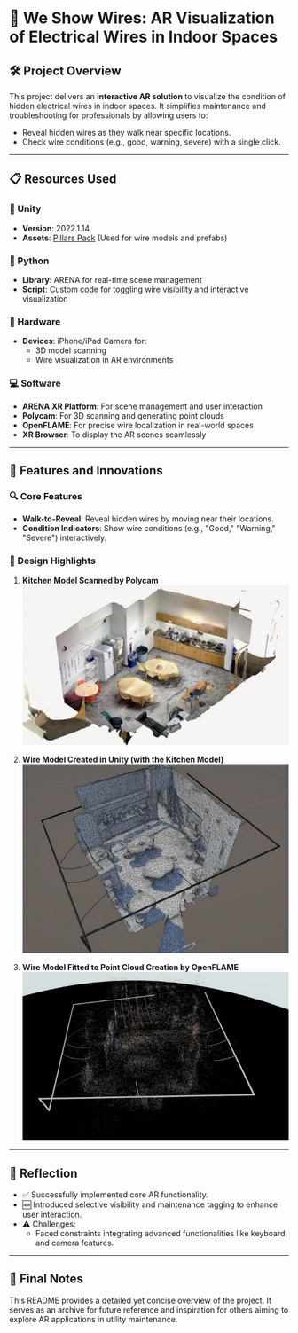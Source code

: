 # 🌟 We Show Wires: AR Visualization of Electrical Wires in Indoor Spaces

## 🛠️ Project Overview
This project delivers an **interactive AR solution** to visualize the condition of hidden electrical wires in indoor spaces. It simplifies maintenance and troubleshooting for professionals by allowing users to:
- Reveal hidden wires as they walk near specific locations.
- Check wire conditions (e.g., good, warning, severe) with a single click.

---

## 📋 Resources Used

### 🔧 Unity
- **Version**: 2022.1.14
- **Assets**: [Pillars Pack](https://assetstore.unity.com/packages/3d/environments/industrial/pillars-pack-228563) (Used for wire models and prefabs)

### 🐍 Python
- **Library**: ARENA for real-time scene management
- **Script**: Custom code for toggling wire visibility and interactive visualization

### 📱 Hardware
- **Devices**: iPhone/iPad Camera for:
  - 3D model scanning
  - Wire visualization in AR environments

### 💻 Software
- **ARENA XR Platform**: For scene management and user interaction
- **Polycam**: For 3D scanning and generating point clouds
- **OpenFLAME**: For precise wire localization in real-world spaces
- **XR Browser**: To display the AR scenes seamlessly

---

## 🌟 Features and Innovations
### 🔍 Core Features
- **Walk-to-Reveal**: Reveal hidden wires by moving near their locations.
- **Condition Indicators**: Show wire conditions (e.g., "Good," "Warning," "Severe") interactively.

### 🎨 Design Highlights
1. **Kitchen Model Scanned by Polycam**
   ![Model Scanned by Polycam](./Images/Polycam.png)

2. **Wire Model Created in Unity (with the Kitchen Model)**
   ![Wire Model Created in Unity](./Images/Unity.png)

3. **Wire Model Fitted to Point Cloud Creation by OpenFLAME**
   ![Wire Model Fitted by OpenFLAME](./Images/Openflame.png)

---

## 🤔 Reflection
- ✅ Successfully implemented core AR functionality.
- 🆕 Introduced selective visibility and maintenance tagging to enhance user interaction.
- ⚠️ Challenges:
  - Faced constraints integrating advanced functionalities like keyboard and camera features.

---

## 🎯 Final Notes
This README provides a detailed yet concise overview of the project. It serves as an archive for future reference and inspiration for others aiming to explore AR applications in utility maintenance.
